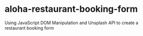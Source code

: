 # aloha-restaurant-booking-form
 Using JavaScript DOM Manipulation and Unsplash API to create a restaurant booking form
